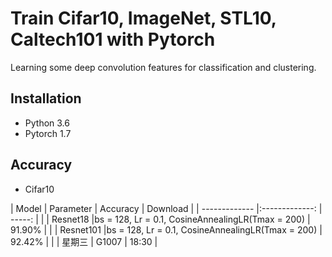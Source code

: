 # Train Cifar10, ImageNet, STL10, Caltech101 with Pytorch
Learning some deep convolution features for classification and clustering.
## Installation
* Python 3.6 
* Pytorch 1.7

## Accuracy
* Cifar10

| Model         | Parameter                                                       | Accuracy     |  Download |
| ------------- |:-------------:                                                  | -----:       |           |
|  Resnet18     |bs = 128, Lr = 0.1, CosineAnnealingLR(Tmax = 200)                | 91.90%       |           |
|  Resnet101    |bs = 128, Lr = 0.1, CosineAnnealingLR(Tmax = 200)                | 92.42%       |           |
|  星期三        | G1007               |   18:30      |                          

